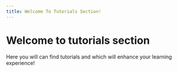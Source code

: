 ```yaml
---
title: Welcome To Tutorials Section!
---
```


# Welcome to tutorials section

Here you will can find tutorials and which will enhance your learning experience!

